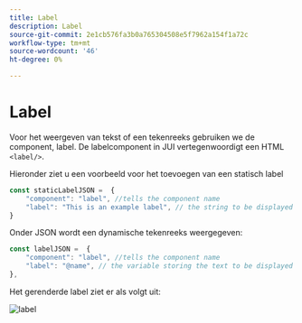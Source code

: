 ```yaml
---
title: Label
description: Label
source-git-commit: 2e1cb576fa3b0a765304508e5f7962a154f1a72c
workflow-type: tm+mt
source-wordcount: '46'
ht-degree: 0%

---
```


# Label

Voor het weergeven van tekst of een tekenreeks gebruiken we de component, label.
De labelcomponent in JUI vertegenwoordigt een HTML `<label/>`.

Hieronder ziet u een voorbeeld voor het toevoegen van een statisch label

```js title="staticLabel.js"
const staticLabelJSON =  {
    "component": "label", //tells the component name
    "label": "This is an example label", // the string to be displayed
}
```

Onder JSON wordt een dynamische tekenreeks weergegeven:

```js title="dynamicLabel.js"
const labelJSON =  {
    "component": "label", //tells the component name
    "label": "@name", // the variable storing the text to be displayed
},
```

Het gerenderde label ziet er als volgt uit:

![label](./imgs/label.png "Label")